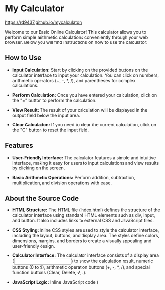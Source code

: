 # My Calculator

https://rd9437.github.io/mycalculator/

Welcome to our Basic Online Calculator! This calculator allows you to perform simple arithmetic calculations conveniently through your web browser. Below you will find instructions on how to use the calculator:

## How to Use
+ **Input Calculation:** Start by clicking on the provided buttons on the calculator interface to input your calculation. You can click on numbers, arithmetic operators (+, -, *, /), and parentheses for complex calculations.

+ **Perform Calculation:** Once you have entered your calculation, click on the "=" button to perform the calculation.

+ **View Result:** The result of your calculation will be displayed in the output field below the input area.

+ **Clear Calculation:** If you need to clear the current calculation, click on the "C" button to reset the input field.

## Features

+ **User-Friendly Interface:** The calculator features a simple and intuitive interface, making it easy for users to input calculations and view results by clicking on the screen.

+ **Basic Arithmetic Operations:** Perform addition, subtraction, multiplication, and division operations with ease.


## About the Source Code

+ **HTML Structure:** The HTML file (index.html) defines the structure of the calculator interface using standard HTML elements such as div, input, and button. It also includes links to external CSS and JavaScript files.

+ **CSS Styling:** Inline CSS styles are used to style the calculator interface, including the layout, buttons, and display area. The styles define colors, dimensions, margins, and borders to create a visually appealing and user-friendly design.

+ **Calculator Interface:** The calculator interface consists of a display area (<input type="text">) to show the calculation result, numeric buttons (0 to 9), arithmetic operation buttons (+, -, *, /), and special function buttons (Clear, Delete, √, .).

+ **JavaScript Logic:** Inline JavaScript code (<script>) is used to handle user interactions and perform calculations. Event listeners are attached to each button to execute corresponding functions when clicked. Functions are defined to append input characters to the display, clear the display, calculate the result, calculate square roots, delete the last input, and update the display.

+ **Error Handling:** Error handling is implemented to handle invalid input and mathematical errors (e.g., division by zero). If an error occurs during calculation, the display area shows "Error" to indicate the problem.

+ **Navigation Buttons:** The calculator interface includes navigation buttons (About Me and Help / Info) as links to external pages for additional information about the calculator and the creator.

## Support

If you encounter any issues or have questions regarding the Basic Online Calculator, please don't hesitate to reach out to me.

Thank you for using my Basic Online Calculator! I hope it simplifies your arithmetic tasks.

https://rd9437.github.io/mycalculator/
